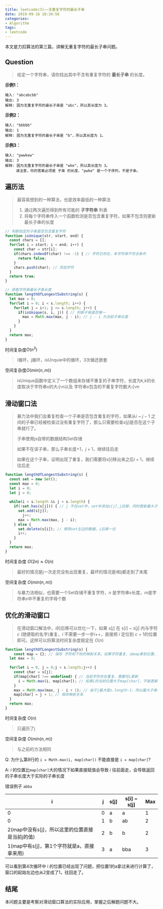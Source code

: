 ```yaml
---
title: leetcode(3)——无重复字符的最长子串
date: 2019-09-16 18:34:58
categories:
- Algorithm
tags:
- leetcode
---
```


本文是力扣算法的第三篇，讲解无重复字符的最长子串问题。

## Question

> 给定一个字符串，请你找出其中不含有重复字符的 **最长子串** 的长度。

**示例1：**

```text
输入: "abcabcbb"
输出: 3 
解释: 因为无重复字符的最长子串是 "abc"，所以其长度为 3。
```

**示例2：**

```text
输入: "bbbbb"
输出: 1
解释: 因为无重复字符的最长子串是 "b"，所以其长度为 1。
```

**示例3：**

```text
输入: "pwwkew"
输出: 3
解释: 因为无重复字符的最长子串是 "wke"，所以其长度为 3。
     请注意，你的答案必须是 子串 的长度，"pwke" 是一个子序列，不是子串。
```

## 遍历法

> 最容易想到的一种算法，也是效率最低的一种算法
>
> 1. 通过两次遍历得到所有可能的 **子字符串** 列表
> 2. 将每个字符串传入一个函数检测是否包含重复字符，如果不包含则更新最长子串的长度

```javascript
// 判断给定的子串是否包含重复字符
function isUnique(str, start, end) {
  const chars = [];
  for(let i = start; i < end; i++) {
    const char = str[i];
    if(chars.indexOf(char) !== -1) { // 字符已存在，本字符串不符合条件
      return false;
    }
    chars.push(char); // 添加字符
  }
  return true;
}

// 获取字符串最长子串长度
function lengthOfLongestSubstring(s) {
  let max = 0;
  for(let i = 0; i < s.length; i++) {
    for(let j = i+1; j <= s.length; j++) {
      if(isUnique(s, i, j)) { // 判断子串是否唯一
        max = Math.max(max, j - i); // j - i 为当前子串长度
      }
    }
  }
  return max;
}
```

时间复杂度$O(n^3)$

> i循环，j循环，isUnquie中的循环，3次循还嵌套

空间复杂度$O(min(n,m))$

> isUnique函数中定义了一个数组来存储不重复的子串字符，长度为$k$,$k$的长度取决于字符串$s$的大小$n$以及 字符串$s$包含的不重复字符数大小$m$

## 滑动窗口法

> 暴力法中我们会重复检查一个子串是否包含重复的字符，如果从$i$ ~ $j-1$ 之间的子串已经被检查过没有重复字符了，那么只需要检查$s[j]$是否在这个子串就行了。
>
> 子串使用js自带的数据结构Set存储
>
> 如果不在该子串，那么子串长度+1，$j+1$，继续往后走
>
> 如果在这个子串，证明出现了重复，我们需要将$s[i]$移出来之后$i+1$，继续往后走

```javascript
function lengthOfLongestSubstring(s) {
  const set = new Set();
  const max = 0;
  let i = 0;
  let j = 0;
  
  while(i < s.length && j < s.length) {
    if(!set.has(s[j])) { // j 不在set中，set中添加s[j],j后移，同时更新最大子串长度
      set.add(s[j]);
     	j++;
      max = Math.max(max, j - i);
    } else {
      set.delete(s[i]); // 移除set左边的数据，i后移一位
      i++;
    }
  }
  return max;
}
```

时间复杂度 $O(2n) \approx O(n)$

> 最好的情况是j一次走完没有出现重复，最坏的情况是i和j都走到了末尾

空间复杂度 $O(min(n,m))$

> 与暴力法相似，也需要一个Set存储不重复字符，$n$ 是字符串$s$长度，$m$是字符串$s$中不重复的字母个数

## 优化的滑动窗口

> 在滑动窗口解法中，$i$的后移可以优化一下，如果 s$[j]$ 在 s[$i$] ~ s[$j$] 内与字符 $c$ (随便取的名字)重复，$i$ 不需要一步一步$i$++，直接把 $i$ 定位到 $c$ + 1的位置即可。这样可以将算法时间复杂度稳定在 $O(n)$

```javascript
function lengthOfLongestSubstring(s) {
	const map = {}; // 保存 字符和下标的映射关系，如果字符重复，从map拿到位置，i直接跳到这个位置
  let max = 0;
  
  for(let i = 0, j = 0;j < s.length;j++) {
    const char = s[j];
    if(map[char] !== undefined) { // 当前字符存在重复，需要将i更新
      i = Math.max(i, map[char]); // 如果i的当前位置大于map[char]，不能更新为map[char]
    }
    max = Math.max(max, j - i + 1); // 由于j最大是s.length-1，所以最大子串长度需要+1
    map[char] = j + 1; // 保存映射关系
  }
  return max;
}
```

时间复杂度 $O(n)$

> 只遍历了j

空间复杂度 $O(min(n,m))$

> 与之前的方法相同

Q: 为什么第8行的 `i = Math.max(i, map[char])` 不能直接是 `i = map[char]`?

A: $i$ 的位置比`map[char]`大的情况下如果直接赋值会导致 $i$ 往前面走，会导致返回的子串长度大于实际的子串长度

错误例子 `abba`

| i                                               | j    | s[j] | s[i] ~ s[j] | Max  |
| ----------------------------------------------- | ---- | ---- | ----------- | ---- |
| 0                                               | 0    | a    | a           | 1    |
| 0                                               | 1    | b    | ab          | 2    |
| 2(map中没有s[j]，所以这里的位置直接是当前j的值) | 2    | b    | b           | 2    |
| 1(map中有s[j]，第1个字符就是a，直接拿来用)      | 3    | a    | bba         | 3    |

可以看到第4次循环中 i 的位置已经出现了问题，把位置1的a拿过来进行计算了，窗口的起始左边也从2变成了1，往回走了。

## 结尾

本问题主要是考察对滑动窗口算法的实际应用，掌握之后解题问题不大。
